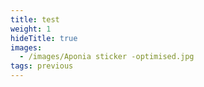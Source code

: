 ```yaml
---
title: test
weight: 1
hideTitle: true
images:
  - /images/Aponia sticker -optimised.jpg
tags: previous
---
```

